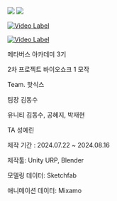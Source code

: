 <img src="https://img.shields.io/badge/unity-%23000000.svg?&style=for-the-badge&logo=unity&logoColor=white" /> <img src="https://img.shields.io/badge/blender-%23F5792A.svg?&style=for-the-badge&logo=blender&logoColor=white" />

[![Video Label](http://img.youtube.com/vi/4T2UUT2355M/0.jpg)](https://youtu.be/4T2UUT2355M)

[![Video Label](http://img.youtube.com/vi/H6BhE-q13IA/0.jpg)](https://youtu.be/H6BhE-q13IA)

메타버스 아카데미 3기

2차 프로젝트 바이오쇼크 1 모작

Team. 핫식스

팀장 김동수

유니티 김동수, 공혜지, 박재현

TA 성예린

제작 기간 : 2024.07.22 ~ 2024.08.16

제작툴: Unity URP, Blender

모델링 데이터: Sketchfab

애니메이션 데이터: Mixamo
